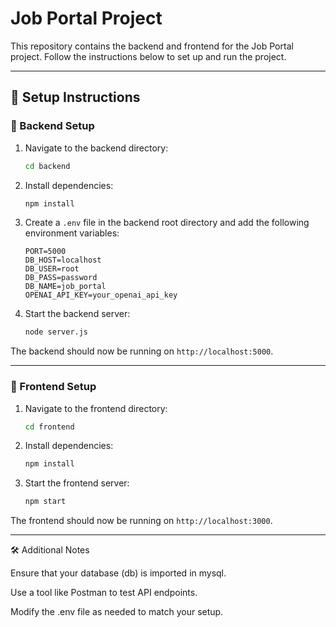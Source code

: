# Job Portal Project

This repository contains the backend and frontend for the Job Portal project. Follow the instructions below to set up and run the project.

---

## 🚀 Setup Instructions

### 📌 Backend Setup

1. Navigate to the backend directory:
   ```sh
   cd backend
   ```

2. Install dependencies:
   ```sh
   npm install
   ```

3. Create a `.env` file in the backend root directory and add the following environment variables:
   ```env
   PORT=5000
   DB_HOST=localhost
   DB_USER=root
   DB_PASS=password
   DB_NAME=job_portal
   OPENAI_API_KEY=your_openai_api_key
   ```
  

4. Start the backend server:
   ```sh
   node server.js
   ```

The backend should now be running on `http://localhost:5000`.

---

### 🎨 Frontend Setup

1. Navigate to the frontend directory:
   ```sh
   cd frontend
   ```

2. Install dependencies:
   ```sh
   npm install
   ```

3. Start the frontend server:
   ```sh
   npm start
   ```

The frontend should now be running on `http://localhost:3000`.

---

🛠️ Additional Notes

Ensure that your database (db) is imported in mysql.

Use a tool like Postman  to test API endpoints.

Modify the .env file as needed to match your setup.



